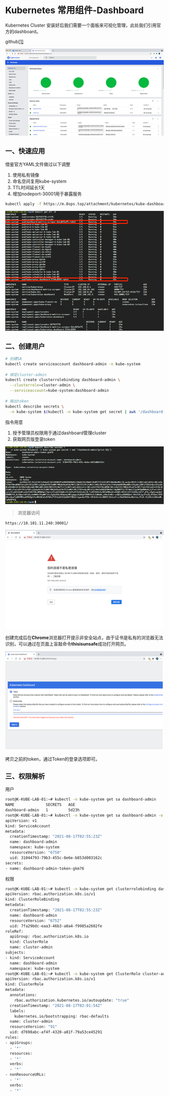 # Kubernetes 常用组件-Dashboard

Kubernetes Cluster 安装好后我们需要一个面板来可视化管理，此处我们引用官方的dashboard。

github[[1\]](https://github.com/kubernetes/dashboard)

![dashboard](../images/kubernetes/screen/03-11.png)



## 一、快速应用

借鉴官方YAML文件做过以下调整

1. 使用私有镜像
2. 命名空间复用kube-system
3. TTL时间延长1天
4. 增加nodeport-30001用于暴露服务

```bash
kubectl apply -f https://m.8ops.top/attachment/kubernetes/kube-dashboard.yaml
```

![dashboard](../images/kubernetes/screen/03-09.png)



## 二、创建用户

```bash
# 创建SA
kubectl create serviceaccount dashboard-admin -n kube-system

# 绑定cluster-admin
kubectl create clusterrolebinding dashboard-admin \
  --clusterrole=cluster-admin \
  --serviceaccount=kube-system:dashboard-admin

# 输出token
kubectl describe secrets \
  -n kube-system $(kubectl -n kube-system get secret | awk '/dashboard-admin/{print $1}')
```



指令用意

1. 授予管理员权限用于通过dashboard管理cluster
2. 获取网页版登录token

![token](../images/kubernetes/screen/03-10.png)



> 浏览器访问

`https://10.101.11.240:30001/`

![Dashboard](../images/kubernetes/screen/03-12.png)

创建完成后在**Chrome**浏览器打开提示非安全站点，由于证书是私有的浏览器无法识别，可以通过在页面上盲敲命令**thisisunsafe**成功打开网页。

![Dashboard](../images/kubernetes/screen/03-13.png)

拷贝之前的token，通过Token的登录选项即可。



## 三、权限解析

用户

```bash
root@K-KUBE-LAB-01:~# kubectl -n kube-system get sa dashboard-admin
NAME              SECRETS   AGE
dashboard-admin   1         5d23h
root@K-KUBE-LAB-01:~# kubectl -n kube-system get sa dashboard-admin -o yaml
apiVersion: v1
kind: ServiceAccount
metadata:
  creationTimestamp: "2021-08-17T02:55:23Z"
  name: dashboard-admin
  namespace: kube-system
  resourceVersion: "6750"
  uid: 31044793-79b3-455c-8e6e-b853d003162c
secrets:
- name: dashboard-admin-token-gkm76
```

权限

```bash
root@K-KUBE-LAB-01:~# kubectl -n kube-system get clusterrolebinding dashboard-admin -o yaml
apiVersion: rbac.authorization.k8s.io/v1
kind: ClusterRoleBinding
metadata:
  creationTimestamp: "2021-08-17T02:55:23Z"
  name: dashboard-admin
  resourceVersion: "6752"
  uid: 7fa29bdc-eaa3-46b3-a0a4-f9985a2602fe
roleRef:
  apiGroup: rbac.authorization.k8s.io
  kind: ClusterRole
  name: cluster-admin
subjects:
- kind: ServiceAccount
  name: dashboard-admin
  namespace: kube-system
root@K-KUBE-LAB-01:~# kubectl -n kube-system get ClusterRole cluster-admin -o yaml
apiVersion: rbac.authorization.k8s.io/v1
kind: ClusterRole
metadata:
  annotations:
    rbac.authorization.kubernetes.io/autoupdate: "true"
  creationTimestamp: "2021-08-17T02:01:54Z"
  labels:
    kubernetes.io/bootstrapping: rbac-defaults
  name: cluster-admin
  resourceVersion: "91"
  uid: d7698abc-af4f-4320-a81f-79a53ce45291
rules:
- apiGroups:
  - '*'
  resources:
  - '*'
  verbs:
  - '*'
- nonResourceURLs:
  - '*'
  verbs:
  - '*'
```





